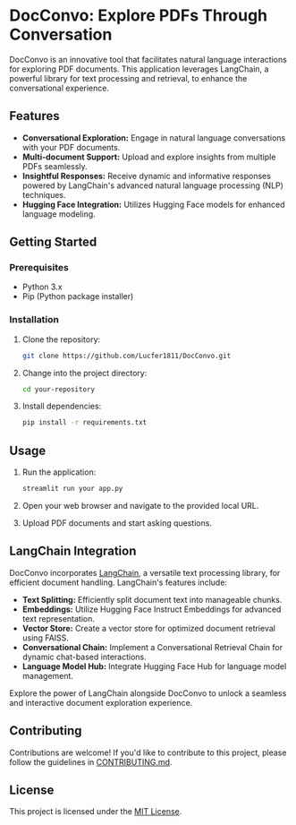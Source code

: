 # DocConvo: Explore PDFs Through Conversation

DocConvo is an innovative tool that facilitates natural language interactions for exploring PDF documents. This application leverages LangChain, a powerful library for text processing and retrieval, to enhance the conversational experience.

## Features

- **Conversational Exploration:** Engage in natural language conversations with your PDF documents.
- **Multi-document Support:** Upload and explore insights from multiple PDFs seamlessly.
- **Insightful Responses:** Receive dynamic and informative responses powered by LangChain's advanced natural language processing (NLP) techniques.
- **Hugging Face Integration:** Utilizes Hugging Face models for enhanced language modeling.

## Getting Started

### Prerequisites

- Python 3.x
- Pip (Python package installer)

### Installation

1. Clone the repository:

    ```bash
    git clone https://github.com/Lucfer1811/DocConvo.git
    ```

2. Change into the project directory:

    ```bash
    cd your-repository
    ```

3. Install dependencies:

    ```bash
    pip install -r requirements.txt
    ```

## Usage

1. Run the application:

    ```bash
    streamlit run your app.py
    ```

2. Open your web browser and navigate to the provided local URL.

3. Upload PDF documents and start asking questions.

## LangChain Integration

DocConvo incorporates [LangChain](https://langchain.ai/), a versatile text processing library, for efficient document handling. LangChain's features include:

- **Text Splitting:** Efficiently split document text into manageable chunks.
- **Embeddings:** Utilize Hugging Face Instruct Embeddings for advanced text representation.
- **Vector Store:** Create a vector store for optimized document retrieval using FAISS.
- **Conversational Chain:** Implement a Conversational Retrieval Chain for dynamic chat-based interactions.
- **Language Model Hub:** Integrate Hugging Face Hub for language model management.

Explore the power of LangChain alongside DocConvo to unlock a seamless and interactive document exploration experience.

## Contributing

Contributions are welcome! If you'd like to contribute to this project, please follow the guidelines in [CONTRIBUTING.md](CONTRIBUTING.md).

## License

This project is licensed under the [MIT License](LICENSE).
